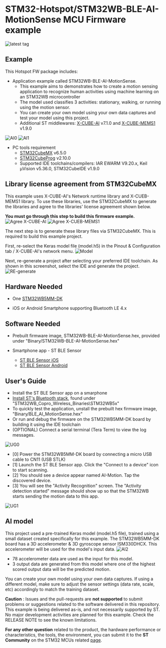 # STM32-Hotspot/STM32WB-BLE-AI-MotionSense MCU Firmware example

![latest tag](https://img.shields.io/github/v/tag/STMicroelectronics/STM32CubeWB.svg?color=brightgreen)

## Example
This Hotspot FW package includes:
* Application example called STM32WB-BLE-AI-MotionSense.     
   * This example aims to demonstrates how to create a motion sensing application to recognize human activities using machine learning on an STM32WB microcontroller
   * The model used classifies 3 activities: stationary, walking, or running using the motion sensor.
   * You can create your own model using your own data captures and test your model using this project.
   * Additional ST middlewares: [X-CUBE-AI](https://www.st.com/en/embedded-software/x-cube-ai.html) v7.1.0 and [X-CUBE-MEMS1](https://www.st.com/en/embedded-software/x-cube-mems1.html) v1.9.0

![AI0](Utilities/Media/Images/User_Guide/AI0.png)
![AI1](Utilities/Media/Images/User_Guide/AI1.gif)

* PC tools requirement
   * [STM32CubeMX](https://www.st.com/en/development-tools/stm32cubemx.html) v6.5.0
   * [STM32CubeProg](https://www.st.com/en/development-tools/stm32cubeprog.html) v2.10.0
   * Supported IDE toolchains/compilers: IAR EWARM V9.20.x, Keil µVision v5.36.0, STM32CubeIDE v1.9.0

## Library license agreement from STM32CubeMX
This example uses X-CUBE-AI's Network runtime library and X-CUEB-MEMS1 library.
To use these libraries, use the STM32CubeMX to generate the libraries and agree to the libraries' license agreement shown below.

**You must go through this step to build this firmware example.**
![Agree X-CUBE-AI](Utilities/Media/Images/User_Guide/AI-Lic.gif)
![Agree X-CUEB-MEMS1](Utilities/Media/Images/User_Guide/MEMS1-Lic.gif)

The next step is to generate these library files via STM32CubeMX. This is required to build this example project.

First, re-select the Keras model file (model.h5) in the Pinout & Configuration tab / X-CUBE-AI's network menu.
![Model](Utilities/Media/Images/User_Guide/re-select.png)

Next, re-generate a project after selecting your preferred IDE toolchain. As shown in this screenshot, select the IDE and generate the project.
![RE-generate](Utilities/Media/Images/User_Guide/re-gen.png)


## Hardware Needed
* One [STM32WB5MM-DK](https://www.st.com/en/evaluation-tools/stm32wb5mm-dk.html)

* iOS or Android Smartphone supporting Bluetooth LE 4.x
  
## Software Needed
* Prebuilt firmware image, STM32WB-BLE-AI-MotionSense.hex, provided under "Binary/STM32WB-BLE-AI-MotionSense.hex"

* Smartphone app - ST BLE Sensor
   * [ST BLE Sensor iOS](https://apps.apple.com/us/app/st-ble-sensor/id993670214)
   * [ST BLE Sensor Android](https://play.google.com/store/apps/details?id=com.st.bluems&hl=en_US&gl=US)

## User's Guide
* Install the ST BLE Sensor app on a smarphone
* [Install ST's Bluetooth stack](https://youtu.be/wheGvdXsi4o), found under "STM32WB_Copro_Wireless_Binaries\STM32WB5x"
* To quickly test the application, unstall the prebuilt hex firmware image, "Binary/BLE_AI_MotionSense.hex"
* Or run and debug the firmware on the STM32WB5MM-DK board by building it using the IDE toolchain
* (OPTIONAL) Connect a serial terminal (Tera Term) to view the log messages.

![UG0](Utilities/Media/Images/User_Guide/UG0.jpg)

* [0] Power the STM32WB5MM-DK board by connecting a micro USB cable to CN11 (USB STLK)
* [1] Launch the ST BLE Sensor app. Click the "Connect to a device" icon to start scanning.
* [2] You should see a device appear named AI-Motion. Tap the discovered device.
* [3] You will see the "Activity Recognition" screen. The "Activity detection started" message should show up so that the STM32WB starts sending the motion data to this app.

![UG1](Utilities/Media/Images/User_Guide/UG1.jpg)

## AI model

This project used a pre-trained Keras model (model.h5 file), trained using a small dataset created specifically for this example.
The STM32WB5MM-DK board has a 3D accelerometer & 3D gyroscope sensor ISM330DHCX. This accelerometer will be used for the model's input data.
![AI2](Utilities/Media/Images/User_Guide/AI2.jpg)

* 78 accelerometer data are used as the input for this model.
* 3 output data are generated from this model where one of the highest scored output data will be the predicted motion.

You can create your own model using your own data captures. If using a different model, make sure to adjust the  sensor settings (data rate, scale, etc) accordingly to match the training dataset.


**Caution** : Issues and the pull-requests are **not supported** to submit problems or suggestions related to the software delivered in this repository. This example is being delivered as-is, and not necessarily supported by ST. No major development activities are planned for this example. Check the RELEASE NOTE to see the known limitations.

**For any other question** related to the product, the hardware performance or characteristics, the tools, the environment, you can submit it to the **ST Community** on the STM32 MCUs related [page](https://community.st.com/s/topic/0TO0X000000BSqSWAW/stm32-mcus).
